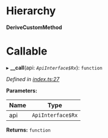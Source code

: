 

# Hierarchy

**DeriveCustomMethod**

# Callable
▸ **__call**(api: *`ApiInterface$Rx`*): `function`

*Defined in [index.ts:27](https://github.com/polkadot-js/api/blob/cf5ca51/packages/api-derive/src/index.ts#L27)*

**Parameters:**

| Name | Type |
| ------ | ------ |
| api | `ApiInterface$Rx` |

**Returns:** `function`


